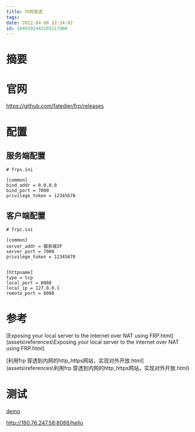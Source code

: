 ```yaml
---
title: 内网穿透
tags: 
date: 2022-04-08 12:34:02
id: 1649392442201117900
---
```

# 摘要

# 官网

https://github.com/fatedier/frp/releases



# 配置

## 服务端配置

```
# frps.ini

[common]
bind_addr = 0.0.0.0
bind_port = 7000
privilege_token = 12345678

```

## 客户端配置

```
# frpc.ini

[common]
server_addr = 服务端IP
server_port = 7000
privilege_token = 12345678


[httpname]
type = tcp
local_port = 8088
local_ip = 127.0.0.1
remote_port = 8088
```



# 参考

 [Exposing your local server to the internet over NAT using FRP.html](assets\references\Exposing your local server to the internet over NAT using FRP.html) 

 [利用frp 穿透到内网的http_https网站，实现对外开放.html](assets\references\利用frp 穿透到内网的http_https网站，实现对外开放.html) 



# 测试

[demo](demo) 

http://180.76.247.58:8088/hello

